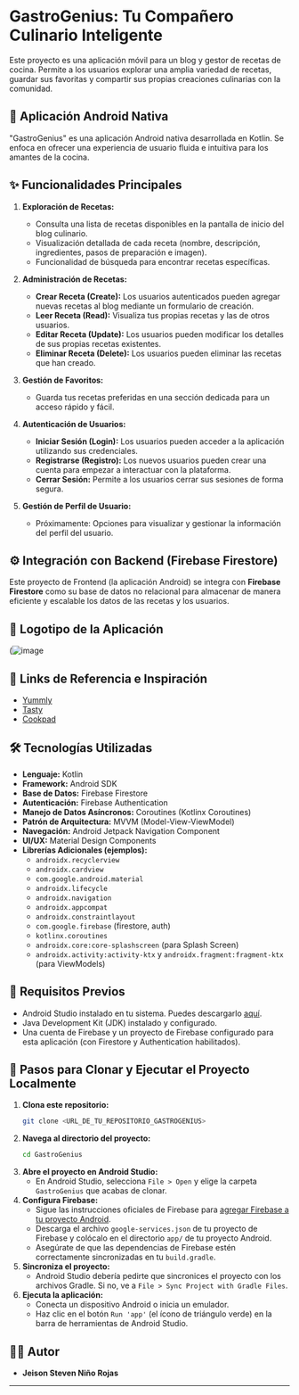 # GastroGenius: Tu Compañero Culinario Inteligente

Este proyecto es una aplicación móvil para un blog y gestor de recetas de cocina. Permite a los usuarios explorar una amplia variedad de recetas, guardar sus favoritas y compartir sus propias creaciones culinarias con la comunidad.

## 📱 Aplicación Android Nativa

"GastroGenius" es una aplicación Android nativa desarrollada en Kotlin. Se enfoca en ofrecer una experiencia de usuario fluida e intuitiva para los amantes de la cocina.

## ✨ Funcionalidades Principales

1.  **Exploración de Recetas:**
    * Consulta una lista de recetas disponibles en la pantalla de inicio del blog culinario.
    * Visualización detallada de cada receta (nombre, descripción, ingredientes, pasos de preparación e imagen).
    * Funcionalidad de búsqueda para encontrar recetas específicas.

2.  **Administración de Recetas:**
    * **Crear Receta (Create):** Los usuarios autenticados pueden agregar nuevas recetas al blog mediante un formulario de creación.
    * **Leer Receta (Read):** Visualiza tus propias recetas y las de otros usuarios.
    * **Editar Receta (Update):** Los usuarios pueden modificar los detalles de sus propias recetas existentes.
    * **Eliminar Receta (Delete):** Los usuarios pueden eliminar las recetas que han creado.

3.  **Gestión de Favoritos:**
    * Guarda tus recetas preferidas en una sección dedicada para un acceso rápido y fácil.

4.  **Autenticación de Usuarios:**
    * **Iniciar Sesión (Login):** Los usuarios pueden acceder a la aplicación utilizando sus credenciales.
    * **Registrarse (Registro):** Los nuevos usuarios pueden crear una cuenta para empezar a interactuar con la plataforma.
    * **Cerrar Sesión:** Permite a los usuarios cerrar sus sesiones de forma segura.

5.  **Gestión de Perfil de Usuario:**
    * Próximamente: Opciones para visualizar y gestionar la información del perfil del usuario.

## ⚙️ Integración con Backend (Firebase Firestore)

Este proyecto de Frontend (la aplicación Android) se integra con **Firebase Firestore** como su base de datos no relacional para almacenar de manera eficiente y escalable los datos de las recetas y los usuarios.

## 📸 Logotipo de la Aplicación
(![image](https://github.com/user-attachments/assets/7ad84ab4-6680-4111-b127-1e6a722f3a39)

## 🔗 Links de Referencia e Inspiración

* [Yummly](http://kitchenaid.com/recipes.html)
* [Tasty](https://tasty.co/latest)
* [Cookpad](https://cookpad.com/es/homepage)

## 🛠️ Tecnologías Utilizadas

* **Lenguaje:** Kotlin
* **Framework:** Android SDK
* **Base de Datos:** Firebase Firestore
* **Autenticación:** Firebase Authentication
* **Manejo de Datos Asíncronos:** Coroutines (Kotlinx Coroutines)
* **Patrón de Arquitectura:** MVVM (Model-View-ViewModel)
* **Navegación:** Android Jetpack Navigation Component
* **UI/UX:** Material Design Components
* **Librerías Adicionales (ejemplos):**
    * `androidx.recyclerview`
    * `androidx.cardview`
    * `com.google.android.material`
    * `androidx.lifecycle`
    * `androidx.navigation`
    * `androidx.appcompat`
    * `androidx.constraintlayout`
    * `com.google.firebase` (firestore, auth)
    * `kotlinx.coroutines`
    * `androidx.core:core-splashscreen` (para Splash Screen)
    * `androidx.activity:activity-ktx` y `androidx.fragment:fragment-ktx` (para ViewModels)

## 📝 Requisitos Previos

* Android Studio instalado en tu sistema. Puedes descargarlo [aquí](https://developer.android.com/studio).
* Java Development Kit (JDK) instalado y configurado.
* Una cuenta de Firebase y un proyecto de Firebase configurado para esta aplicación (con Firestore y Authentication habilitados).

## 🚀 Pasos para Clonar y Ejecutar el Proyecto Localmente

1.  **Clona este repositorio:**
    ```bash
    git clone <URL_DE_TU_REPOSITORIO_GASTROGENIUS>
    ```
2.  **Navega al directorio del proyecto:**
    ```bash
    cd GastroGenius
    ```
3.  **Abre el proyecto en Android Studio:**
    * En Android Studio, selecciona `File > Open` y elige la carpeta `GastroGenius` que acabas de clonar.
4.  **Configura Firebase:**
    * Sigue las instrucciones oficiales de Firebase para [agregar Firebase a tu proyecto Android](https://firebase.google.com/docs/android/setup).
    * Descarga el archivo `google-services.json` de tu proyecto de Firebase y colócalo en el directorio `app/` de tu proyecto Android.
    * Asegúrate de que las dependencias de Firebase estén correctamente sincronizadas en tu `build.gradle`.
5.  **Sincroniza el proyecto:**
    * Android Studio debería pedirte que sincronices el proyecto con los archivos Gradle. Si no, ve a `File > Sync Project with Gradle Files`.
6.  **Ejecuta la aplicación:**
    * Conecta un dispositivo Android o inicia un emulador.
    * Haz clic en el botón `Run 'app'` (el ícono de triángulo verde) en la barra de herramientas de Android Studio.

## 👨‍💻 Autor

* **Jeison Steven Niño Rojas**

---
